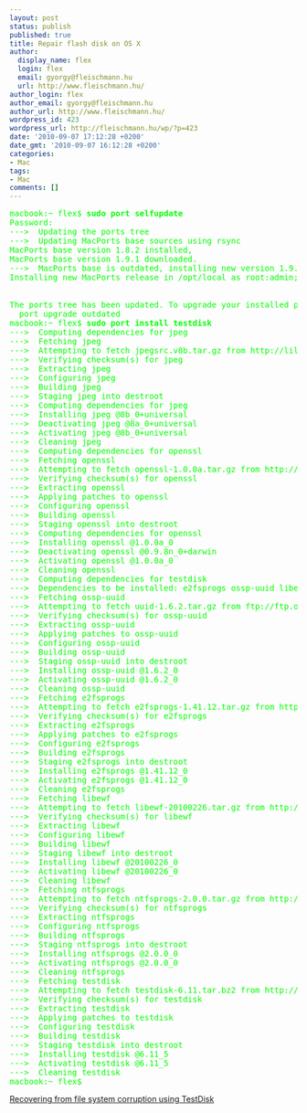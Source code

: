 ```yaml
---
layout: post
status: publish
published: true
title: Repair flash disk on OS X
author:
  display_name: flex
  login: flex
  email: gyorgy@fleischmann.hu
  url: http://www.fleischmann.hu/
author_login: flex
author_email: gyorgy@fleischmann.hu
author_url: http://www.fleischmann.hu/
wordpress_id: 423
wordpress_url: http://fleischmann.hu/wp/?p=423
date: '2010-09-07 17:12:28 +0200'
date_gmt: '2010-09-07 16:12:28 +0200'
categories:
- Mac
tags:
- Mac
comments: []
---
```

<pre><font color="#00FF00" style="font-size:14px">macbook:~ flex$ <strong>sudo port selfupdate</strong>
Password:
--->  Updating the ports tree
--->  Updating MacPorts base sources using rsync
MacPorts base version 1.8.2 installed,
MacPorts base version 1.9.1 downloaded.
--->  MacPorts base is outdated, installing new version 1.9.1
Installing new MacPorts release in /opt/local as root:admin; permissions 0755; Tcl-Package in /Library/Tcl


The ports tree has been updated. To upgrade your installed ports, you should run
  port upgrade outdated
macbook:~ flex$ <strong>sudo port install testdisk</strong>
--->  Computing dependencies for jpeg
--->  Fetching jpeg
--->  Attempting to fetch jpegsrc.v8b.tar.gz from http://lil.fr.distfiles.macports.org/jpeg
--->  Verifying checksum(s) for jpeg
--->  Extracting jpeg
--->  Configuring jpeg
--->  Building jpeg
--->  Staging jpeg into destroot
--->  Computing dependencies for jpeg
--->  Installing jpeg @8b_0+universal
--->  Deactivating jpeg @8a_0+universal
--->  Activating jpeg @8b_0+universal
--->  Cleaning jpeg
--->  Computing dependencies for openssl
--->  Fetching openssl
--->  Attempting to fetch openssl-1.0.0a.tar.gz from http://www.openssl.org/source/
--->  Verifying checksum(s) for openssl
--->  Extracting openssl
--->  Applying patches to openssl
--->  Configuring openssl
--->  Building openssl
--->  Staging openssl into destroot
--->  Computing dependencies for openssl
--->  Installing openssl @1.0.0a_0
--->  Deactivating openssl @0.9.8n_0+darwin
--->  Activating openssl @1.0.0a_0
--->  Cleaning openssl
--->  Computing dependencies for testdisk
--->  Dependencies to be installed: e2fsprogs ossp-uuid libewf ntfsprogs
--->  Fetching ossp-uuid
--->  Attempting to fetch uuid-1.6.2.tar.gz from ftp://ftp.ossp.org/pkg/lib/uuid/
--->  Verifying checksum(s) for ossp-uuid
--->  Extracting ossp-uuid
--->  Applying patches to ossp-uuid
--->  Configuring ossp-uuid
--->  Building ossp-uuid
--->  Staging ossp-uuid into destroot
--->  Installing ossp-uuid @1.6.2_0
--->  Activating ossp-uuid @1.6.2_0
--->  Cleaning ossp-uuid
--->  Fetching e2fsprogs
--->  Attempting to fetch e2fsprogs-1.41.12.tar.gz from http://ovh.dl.sourceforge.net/e2fsprogs
--->  Verifying checksum(s) for e2fsprogs
--->  Extracting e2fsprogs
--->  Applying patches to e2fsprogs
--->  Configuring e2fsprogs
--->  Building e2fsprogs
--->  Staging e2fsprogs into destroot
--->  Installing e2fsprogs @1.41.12_0
--->  Activating e2fsprogs @1.41.12_0
--->  Cleaning e2fsprogs
--->  Fetching libewf
--->  Attempting to fetch libewf-20100226.tar.gz from http://ignum.dl.sourceforge.net/libewf
--->  Verifying checksum(s) for libewf
--->  Extracting libewf
--->  Configuring libewf
--->  Building libewf
--->  Staging libewf into destroot
--->  Installing libewf @20100226_0
--->  Activating libewf @20100226_0
--->  Cleaning libewf
--->  Fetching ntfsprogs
--->  Attempting to fetch ntfsprogs-2.0.0.tar.gz from http://ignum.dl.sourceforge.net/linux-ntfs
--->  Verifying checksum(s) for ntfsprogs
--->  Extracting ntfsprogs
--->  Configuring ntfsprogs
--->  Building ntfsprogs
--->  Staging ntfsprogs into destroot
--->  Installing ntfsprogs @2.0.0_0
--->  Activating ntfsprogs @2.0.0_0
--->  Cleaning ntfsprogs
--->  Fetching testdisk
--->  Attempting to fetch testdisk-6.11.tar.bz2 from http://lil.fr.distfiles.macports.org/testdisk
--->  Verifying checksum(s) for testdisk
--->  Extracting testdisk
--->  Applying patches to testdisk
--->  Configuring testdisk
--->  Building testdisk
--->  Staging testdisk into destroot
--->  Installing testdisk @6.11_5
--->  Activating testdisk @6.11_5
--->  Cleaning testdisk
macbook:~ flex$ 
</font></pre>
<p><a href="http://www.debian-administration.org/articles/420">Recovering from file system corruption using TestDisk</a></p>
